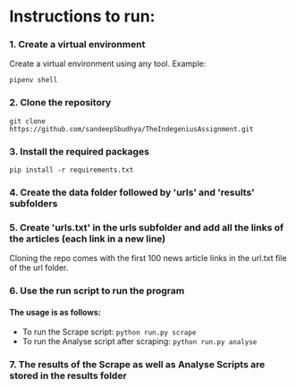 
# Instructions to run:


### 1. Create a virtual environment


Create a virtual environment using any tool.
Example:


    pipenv shell
### 2. Clone the repository


    git clone https://github.com/sandeepSbudhya/TheIndegeniusAssignment.git


### 3. Install the required packages


    pip install -r requirements.txt


### 4. Create the data folder followed by 'urls' and 'results' subfolders



### 5. Create 'urls.txt' in the urls subfolder and add all the links of the articles (each link in a new line)

Cloning the repo comes with the first 100 news article links in the url.txt file of the url folder.

### 6. Use the run script to run the program


#### The usage is as follows:


 - To run the Scrape script:
 `python run.py scrape`
 - To run the Analyse script after scraping:
  `python run.py analyse`


### 7. The results of the Scrape as well as Analyse Scripts are stored in the results folder

